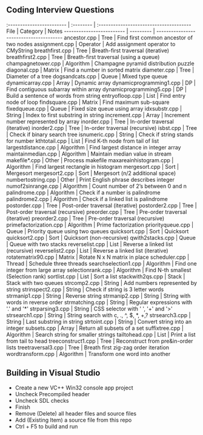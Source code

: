 ## Coding Interview Questions

:------------------------ | :-------- | :--------------------------------------
File                      | Category  | Notes
------------------------- | --------- | ---------------------------------------
ancestor.cpp              | Tree      | Find first common ancestor of two nodes
assignment.cpp            | Operator  | Add assignment operator to CMyString
breathfirst.cpp           | Tree      | Breath-first traversal (iterative)
breathfirst2.cpp          | Tree      | Breath-first traversal (using a queue)
champagnetower.cpp        | Algorithm | Champagne pyramid distribution puzzle
diagonal.cpp              | Matrix    | Find a number in sorted matrix
diameter.cpp              | Tree      | Diameter of a tree
dogsandcats.cpp           | Queue     | Mixed type queue
dynamicarray.cpp          | Array     | Dynamic array
dynamicprogramming1.cpp   | DP        | Find contiguous subarray within array
dynamicprogramming5.cpp   | DP        | Build a sentence of words from string
entryofloop.cpp           | List      | Find entry node of loop
findsquare.cpp            | Matrix    | Find maximum sub-square
fixedqueue.cpp            | Queue     | Fixed size queue using array
idxsubstr.cpp             | String    | Index to first substring in string
increment.cpp             | Array     | Increment number represented by array
inorder.cpp               | Tree      | In-order traversal (iterative)
inorder2.cpp              | Tree      | In-order traversal (recursive)
isbst.cpp                 | Tree      | Check if binary search tree
isnumeric.cpp             | String    | Check if string stands for number
kthtotail.cpp             | List      | Find K-th node from tail of list
largestdistance.cpp       | Algorithm | Find largest distance in integer array
maintainmedian.cpp        | Algorithm | Maintain median value in stream
makefile*.cpp             | Other     | Process makefile
maxareainhistogram.cpp    | Algorithm | Find largest rectangle in histogram
mergesort.cpp             | Sort      | Mergesort
mergesort2.cpp            | Sort      | Mergesort (n/2 additional space)
numbertostring.cpp        | Other     | Print English phrase describes integer
numof2sinrange.cpp        | Algorithm | Count number of 2’s between 0 and n
palindrome.cpp            | Algorithm | Check if a number is palindrome
palindrome2.cpp           | Algorithm | Check if a linked list is palindrome
postorder.cpp             | Tree      | Post-order traversal (iterative)
postorder2.cpp            | Tree      | Post-order traversal (recursive)
preorder.cpp              | Tree      | Pre-order traversal (iterative)
preorder2.cpp             | Tree      | Pre-order traversal (recursive)
primefactorization.cpp    | Algorithm | Prime factorization
priorityqueue.cpp         | Queue     | Priority queue using two queues
quicksort.cpp             | Sort      | Quicksort
quicksort2.cpp            | Sort      | Quicksort (non-recursive)
qwith2stacks.cpp          | Queue     | Queue with two stacks
reverselist.cpp           | List      | Reverse a linked list (recursive)
reverselist2.cpp          | List      | Reverse a linked list (iterative)
rotatematrix90.cpp        | Matrix    | Rotate N x N matrix in place
scheduler.cpp             | Thread    | Schedule three threads
searchselection1.cpp      | Algorithm | Find one integer from large array
selectionrank.cpp         | Algorithm | Find N-th smallest (Selection rank)
sortlist.cpp              | List      | Sort a list
stackwith2qs.cpp          | Stack     | Stack with two queues
strcomp2.cpp              | String    | Add numbers represented by string
strinspect2.cpp           | String    | Check if string is 3 letter words
strmanip1.cpp             | String    | Reverse string
strmanip2.cpp             | String    | String with words in reverse order
strmatching.cpp           | String    | Regular expressions with '.' and '*'
strparsing3.cpp           | String    | CSS selector with ' ', '+' and '>'
strsearch1.cpp            | String    | String search with c, ., ^, $, *, +,?
strsearch3.cpp            | String    | Last substring in string
strtoint.cpp              | String    | Convert string into an integer
subsets.cpp               | Array     | Return all subsets of a set
suffixtree.cpp            | Algorithm | Search string for smaller strings
tailtohead.cpp            | List      | Print a list from tail to head
treeconstruct1.cpp        | Tree      | Reconstruct from pre&in-order lists
treetraversal3.cpp        | Tree      | Breath first zig-zag order iteration
wordtransform.cpp         | Algorithm | Transform one word into another

## Building in Visual Studio

- Create a new VC++ Win32 console app project
- Uncheck Precompiled header
- Uncheck SDL checks
- Finish
- Remove (Delete) all header files and source files
- Add (Existing Item) a source file from this repo
- Ctrl + F5 to build and run
